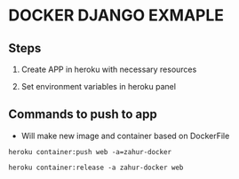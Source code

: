 # DOCKER DJANGO EXMAPLE

## Steps

1. Create APP in heroku with necessary resources

2. Set environment variables in heroku panel

## Commands to push to app

* Will make new image and container based on DockerFile

```heroku container:push web -a=zahur-docker```

```heroku container:release -a zahur-docker web```

